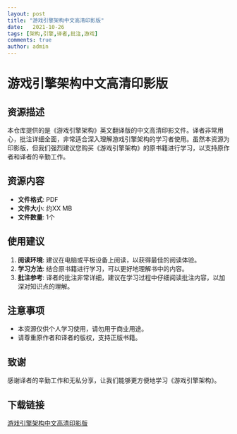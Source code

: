```yaml
---
layout: post
title: "游戏引擎架构中文高清印影版"
date:   2021-10-26
tags: [架构,引擎,译者,批注,游戏]
comments: true
author: admin
---
```

# 游戏引擎架构中文高清印影版

## 资源描述

本仓库提供的是《游戏引擎架构》英文翻译版的中文高清印影文件。译者非常用心，批注详细全面，非常适合深入理解游戏引擎架构的学习者使用。虽然本资源为印影版，但我们强烈建议您购买《游戏引擎架构》的原书籍进行学习，以支持原作者和译者的辛勤工作。

## 资源内容

- **文件格式**: PDF
- **文件大小**: 约XX MB
- **文件数量**: 1个

## 使用建议

1. **阅读环境**: 建议在电脑或平板设备上阅读，以获得最佳的阅读体验。
2. **学习方法**: 结合原书籍进行学习，可以更好地理解书中的内容。
3. **批注参考**: 译者的批注非常详细，建议在学习过程中仔细阅读批注内容，以加深对知识点的理解。

## 注意事项

- 本资源仅供个人学习使用，请勿用于商业用途。
- 请尊重原作者和译者的版权，支持正版书籍。

## 致谢

感谢译者的辛勤工作和无私分享，让我们能够更方便地学习《游戏引擎架构》。

## 下载链接

[游戏引擎架构中文高清印影版](https://pan.quark.cn/s/8dbbb54ab6aa)